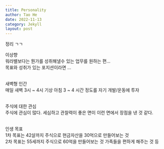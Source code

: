 ```yaml
---
title: Personality
author: Tao He
date: 2022-11-13
category: Jekyll
layout: post
---
```


정리 ㄱㄱ

이상향<br>
워라밸보다는 뭔가를 성취해낼수 있는 업무를 원하는 편...<br>
목표와 성취가 있는 포지션이라면 ... <br>
<br>

새벽형 인간<br>
매일 새벽 3시 \~ 4시 기상 아침 3 \~ 4 시간 정도를 자기 개발/운동에 투자<br>
<br>

주식에 대한 관심<br>
주식에 관심이 많다. 세심하고 관찰력이 좋은 면이 이런 면에서 장점을 낸 것 같다.<br>
<br>

인생 목표<br>
1차 목표는 42살까지 주식으로 현금자산을 30억으로 만들어보는 것<br>
2차 목표는 55세까지 주식으로 60억을 만들어보는 것 가족들을 편하게 해주는 것 등<br>
